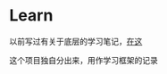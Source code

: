 # Learn

以前写过有关于底层的学习笔记，[在这](https://github.com/MkkPKUk/Hello_CUMTB/tree/master/%E5%85%B6%E4%BB%96%E5%AD%A6%E4%B9%A0%E8%B5%84%E6%96%99)

这个项目独自分出来，用作学习框架的记录
